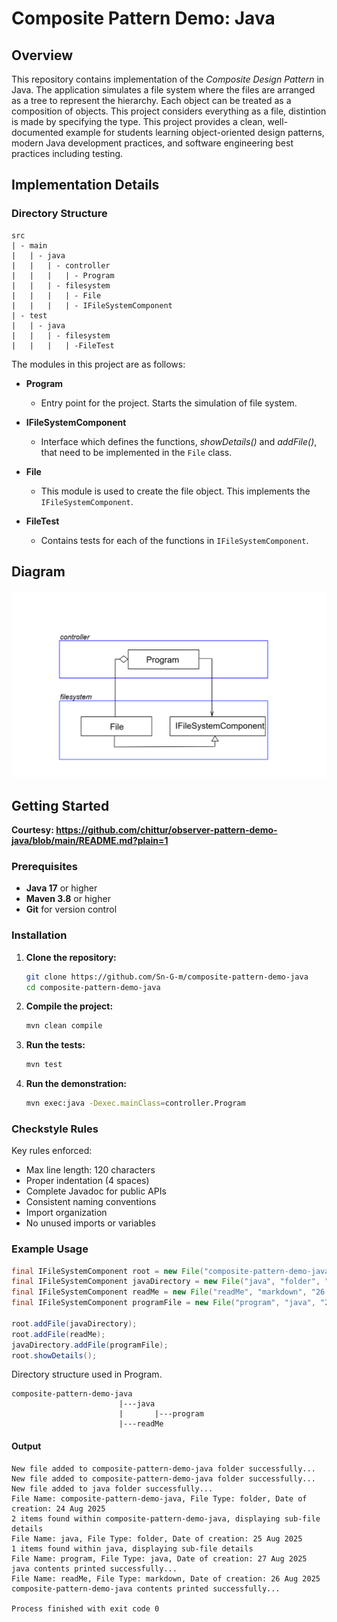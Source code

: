 
# Composite Pattern Demo: Java
## Overview

This repository contains implementation of the *Composite Design Pattern* in Java. The application simulates a file system where the files are arranged as a tree to represent the hierarchy. Each object can be treated as a composition of objects. This project considers everything as a file, distintion is made by specifying the type. This project provides a clean, well-documented example for students learning object-oriented design patterns, modern Java development practices, and software engineering best practices including testing.

## Implementation Details

### Directory Structure
```
src
| - main
|   | - java
|   |   | - controller
|   |   |   | - Program
|   |   | - filesystem
|   |   |   | - File
|   |   |   | - IFileSystemComponent
| - test
|   | - java
|   |   | - filesystem
|   |   |   | -FileTest
```

The modules in this project are as follows:

- **Program**
    - Entry point for the project. Starts the simulation of file system.

- **IFileSystemComponent**

    - Interface which defines the functions, *showDetails()* and *addFile()*, that need to be implemented in the ```File``` class. 

- **File**

    - This module is used to create the file object. This implements the ```IFileSystemComponent```.

- **FileTest** 

    - Contains tests for each of the functions in ```IFileSystemComponent```. 

## Diagram

![File-System-class-diagram](images/UML.png)


## Getting Started

**Courtesy: https://github.com/chittur/observer-pattern-demo-java/blob/main/README.md?plain=1**

### Prerequisites

- **Java 17** or higher
- **Maven 3.8** or higher
- **Git** for version control

### Installation

1. **Clone the repository:**
   ```bash
   git clone https://github.com/Sn-G-m/composite-pattern-demo-java
   cd composite-pattern-demo-java
   ```

2. **Compile the project:**
   ```bash
   mvn clean compile
   ```

3. **Run the tests:**
   ```bash
   mvn test
   ```

4. **Run the demonstration:**
   ```bash
   mvn exec:java -Dexec.mainClass=controller.Program
   ```

### Checkstyle Rules

Key rules enforced:
- Max line length: 120 characters
- Proper indentation (4 spaces)
- Complete Javadoc for public APIs
- Consistent naming conventions
- Import organization
- No unused imports or variables


### Example Usage

```java
final IFileSystemComponent root = new File("composite-pattern-demo-java", "folder", "24 Aug 2025");
final IFileSystemComponent javaDirectory = new File("java", "folder", "25 Aug 2025");
final IFileSystemComponent readMe = new File("readMe", "markdown", "26 Aug 2025");
final IFileSystemComponent programFile = new File("program", "java", "27 Aug 2025");

root.addFile(javaDirectory);
root.addFile(readMe);
javaDirectory.addFile(programFile);
root.showDetails();
```

Directory structure used in Program.
```
composite-pattern-demo-java
                        |---java
                        |       |---program
                        |---readMe
```
#### Output
```
New file added to composite-pattern-demo-java folder successfully...
New file added to composite-pattern-demo-java folder successfully...
New file added to java folder successfully...
File Name: composite-pattern-demo-java, File Type: folder, Date of creation: 24 Aug 2025
2 items found within composite-pattern-demo-java, displaying sub-file details
File Name: java, File Type: folder, Date of creation: 25 Aug 2025
1 items found within java, displaying sub-file details
File Name: program, File Type: java, Date of creation: 27 Aug 2025
java contents printed successfully...
File Name: readMe, File Type: markdown, Date of creation: 26 Aug 2025
composite-pattern-demo-java contents printed successfully...

Process finished with exit code 0

```